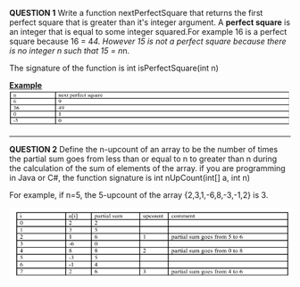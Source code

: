 <b>QUESTION 1</b>
Write a function nextPerfectSquare that returns the first perfect square that is greater than
it's integer argument. A <b>perfect square</b> is an integer that is equal to some integer squared.For example 16 is a perfect square because 16 = 4*4. However 15 is not a perfect square because there is no integer n such that 15 = n*n.

The signature of the function is
int isPerfectSquare(int n)

<b><u>Example</u></b> <br>
![Question 1](image.png)

----------------------------------------------------------------------------------------------
<b>QUESTION 2</b>
Define the n-upcount of an array to be the number of times the partial sum goes from less than
or equal to n to greater than n during the calculation of the sum of elements of the array.
if you are programming in Java or C#, the function signature is int nUpCount(int[] a, int n)

For example, if n=5, the 5-upcount of the array {2,3,1,-6,8,-3,-1,2} is 3.

![Question 2](image-1.png)


